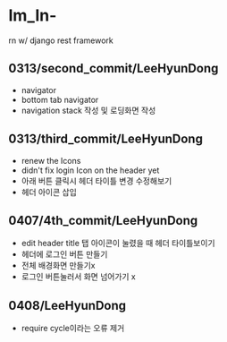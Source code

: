 # Im_In-
rn w/ django rest framework

## 0313/second_commit/LeeHyunDong
 - navigator
 - bottom tab navigator
 - navigation stack 작성 및 로딩화면 작성

## 0313/third_commit/LeeHyunDong
- renew the Icons
- didn't fix login Icon on the header yet
- 아래 버튼 클릭시 헤더 타이틀 변경 수정해보기
- 헤더 아이콘 삽입


## 0407/4th_commit/LeeHyunDong
- edit header title 탭 아이콘이 눌렸을 때 헤더 타이틀보이기
- 헤더에 로그인 버튼 만들기
- 전체 배경화면 만들기x
- 로그인 버튼눌러서 화면 넘어가기 x

## 0408/LeeHyunDong
- require cycle이라는 오류 제거

